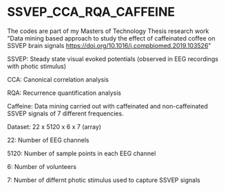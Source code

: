 # SSVEP_CCA_RQA_CAFFEINE 

The codes are part of my Masters of Technology Thesis research work "Data mining based approach to study the effect of caffeinated coffee on SSVEP brain signals https://doi.org/10.1016/j.compbiomed.2019.103526"

SSVEP: Steady state visual evoked potentials (observed in EEG recordings with photic stimulus)

CCA: Canonical correlation analysis

RQA: Recurrence quantification analysis

Caffeine: Data mining carried out with caffeinated and non-caffeinated SSVEP signals of 7 different frequencies.


Dataset: 22 x 5120 x 6 x 7 (array)

  22: Number of EEG channels
  
  5120: Number of sample points in each EEG channel
  
  6: Number of volunteers
  
  7: Number of differnt photic stimulus used to capture SSVEP signals
